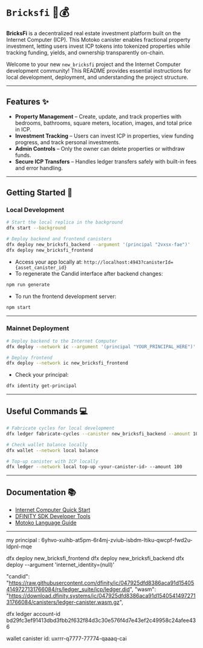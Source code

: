 # `Bricksfi` 🏢💰

**BricksFi** is a decentralized real estate investment platform built on the Internet Computer (ICP). This Motoko canister enables fractional property investment, letting users invest ICP tokens into tokenized properties while tracking funding, yields, and ownership transparently on-chain.

Welcome to your new `new_bricksfi` project and the Internet Computer development community! This README provides essential instructions for local development, deployment, and understanding the project structure.

---

## Features ✨

- **Property Management** – Create, update, and track properties with bedrooms, bathrooms, square meters, location, images, and total price in ICP.
- **Investment Tracking** – Users can invest ICP in properties, view funding progress, and track personal investments.
- **Admin Controls** – Only the owner can delete properties or withdraw funds.
- **Secure ICP Transfers** – Handles ledger transfers safely with built-in fees and error handling.

---

## Getting Started 🚀

### Local Development

```bash
# Start the local replica in the background
dfx start --background

# Deploy backend and frontend canisters
dfx deploy new_bricksfi_backend --argument '(principal "2vxsx-fae")'
dfx deploy new_bricksfi_frontend
```

- Access your app locally at: `http://localhost:4943?canisterId={asset_canister_id}`
- To regenerate the Candid interface after backend changes:

```bash
npm run generate
```

- To run the frontend development server:

```bash
npm start
```

---

### Mainnet Deployment

```bash
# Deploy backend to the Internet Computer
dfx deploy --network ic --argument '(principal "YOUR_PRINCIPAL_HERE")'

# Deploy frontend
dfx deploy --network ic new_bricksfi_frontend
```

- Check your principal:

```bash
dfx identity get-principal
```

---

## Useful Commands 💻

```bash
# Fabricate cycles for local development
dfx ledger fabricate-cycles --canister new_bricksfi_backend --amount 100

# Check wallet balance locally
dfx wallet --network local balance

# Top-up canister with ICP locally
dfx ledger --network local top-up <your-canister-id> --amount 100
```

---

## Documentation 📚

- [Internet Computer Quick Start](https://internetcomputer.org/docs/current/developer-docs/setup/deploy-locally)
- [DFINITY SDK Developer Tools](https://internetcomputer.org/docs/current/developer-docs/setup/install)
- [Motoko Language Guide](https://internetcomputer.org/docs/current/motoko/main/motoko)

---

my principal :
6yhvo-xuihb-at5pm-6r4mj-zviub-isbdm-ltiku-qwcpf-fwd2u-ldpnl-mqe

dfx deploy new_bricksfi_frontend
dfx deploy new_bricksfi_backend
dfx deploy --argument 'internet_identity=(null)'

"candid": "https://raw.githubusercontent.com/dfinity/ic/047925dfd8386aca91d154054149727131766084/rs/ledger_suite/icp/ledger.did",
"wasm": "https://download.dfinity.systems/ic/047925dfd8386aca91d154054149727131766084/canisters/ledger-canister.wasm.gz",

dfx ledger account-id
bd29fc3ef91413dbd3fbb2f632f84d3c30e576f4d7e43ef2c49958c24afee436

wallet canister id: uxrrr-q7777-77774-qaaaq-cai
